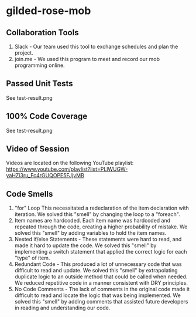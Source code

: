 # gilded-rose-mob

## Collaboration Tools
1. Slack - Our team used this tool to exchange schedules and plan the project.
2. join.me - We used this program to meet and record our mob programming online.

## Passed Unit Tests
See test-result.png

## 100% Code Coverage
See test-result.png

## Video of Session
Videos are located on the following YouTube playlist: 
https://www.youtube.com/playlist?list=PLlWUGW-yaHZi3ru_Fc4rGUQOPE5FJjvMB

## Code Smells
1. "for" Loop 
    This necessitated a redeclaration of the item declaration with iteration.
    We solved this "smell" by changing the loop to a "foreach".
2. Item names are hardcoded.
    Each item name was hardcoded and repeated through the code, creating
    a higher probability of mistake. We solved this "smell" by adding
    variables to hold the item names.
3. Nested if/else Statements - 
    These statements were hard to read, and made it hard to update the code.
    We solved this "smell" by implementing a switch statement that applied
    the correct logic for each "type" of item.
4. Redundant Code - 
    This produced a lot of unnecessary code that was difficult to read and update.
    We solved this "smell" by extrapolating duplicate logic to an outside
    method that could be called when needed.  We reduced repetitive code in a manner consistent
    with DRY principles.
5. No Code Comments - 
    The lack of comments in the original code made it difficult to read
    and locate the logic that was being implemented. We solved this "smell"
    by adding comments that assisted future developers in reading and
    understanding our code.